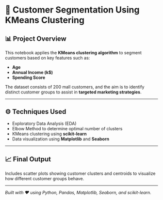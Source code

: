 # 🧠 Customer Segmentation Using KMeans Clustering

## 📊 Project Overview

This notebook applies the **KMeans clustering algorithm** to segment customers based on key features such as:

- **Age**
- **Annual Income (k$)**
- **Spending Score**

The dataset consists of 200 mall customers, and the aim is to identify distinct customer groups to assist in **targeted marketing strategies**.

---

## ⚙️ Techniques Used

- Exploratory Data Analysis (EDA)
- Elbow Method to determine optimal number of clusters
- KMeans clustering using **scikit-learn**
- Data visualization using **Matplotlib** and **Seaborn**

---

## 📈 Final Output

Includes scatter plots showing customer clusters and centroids to visualize how different customer groups behave.

---

*Built with ❤️ using Python, Pandas, Matplotlib, Seaborn, and scikit-learn.*
